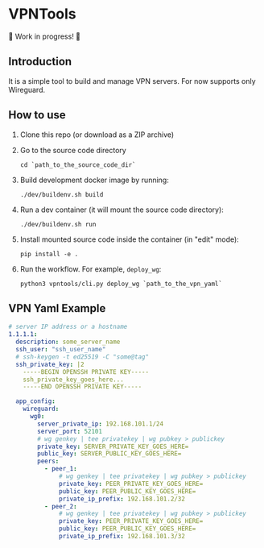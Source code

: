 # VPNTools

🚧 Work in progress! 🚧

## Introduction
It is a simple tool to build and manage VPN servers.
For now supports only Wireguard.

## How to use

1. Clone this repo (or download as a ZIP archive)
1. Go to the source code directory

    ```text
    cd `path_to_the_source_code_dir` 
    ```
1. Build development docker image by running:

    ```text
    ./dev/buildenv.sh build
    ```
1. Run a dev container (it will mount the source code directory):

    ```text
    ./dev/buildenv.sh run
    ```
1. Install mounted source code inside the container (in "edit" mode):

    ```text
    pip install -e .
    ```
1. Run the workflow. For example, `deploy_wg`:
    ```text
    python3 vpntools/cli.py deploy_wg `path_to_the_vpn_yaml`
    ```

## VPN Yaml Example

```yaml
# server IP address or a hostname
1.1.1.1:
  description: some_server_name
  ssh_user: "ssh_user_name"
  # ssh-keygen -t ed25519 -C "some@tag"
  ssh_private_key: |2
    -----BEGIN OPENSSH PRIVATE KEY-----
    ssh_private_key_goes_here...
    -----END OPENSSH PRIVATE KEY-----

  app_config:
    wireguard:
      wg0:
        server_private_ip: 192.168.101.1/24
        server_port: 52101
        # wg genkey | tee privatekey | wg pubkey > publickey
        private_key: SERVER_PRIVATE_KEY_GOES_HERE=
        public_key: SERVER_PUBLIC_KEY_GOES_HERE=
        peers:
          - peer_1:
              # wg genkey | tee privatekey | wg pubkey > publickey
              private_key: PEER_PRIVATE_KEY_GOES_HERE=
              public_key: PEER_PUBLIC_KEY_GOES_HERE=
              private_ip_prefix: 192.168.101.2/32
          - peer_2:
              # wg genkey | tee privatekey | wg pubkey > publickey
              private_key: PEER_PRIVATE_KEY_GOES_HERE=
              public_key: PEER_PUBLIC_KEY_GOES_HERE=
              private_ip_prefix: 192.168.101.3/32
```